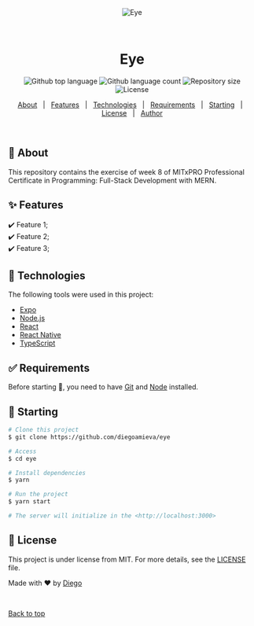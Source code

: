 <div align="center" id="top"> 
  <img src="./.github/app.gif" alt="Eye" />

  &#xa0;

  <!-- <a href="https://eye.netlify.app">Demo</a> -->
</div>

<h1 align="center">Eye</h1>

<p align="center">
  <img alt="Github top language" src="https://img.shields.io/github/languages/top/diegoamieva/eye?color=56BEB8">

  <img alt="Github language count" src="https://img.shields.io/github/languages/count/diegoamieva/eye?color=56BEB8">

  <img alt="Repository size" src="https://img.shields.io/github/repo-size/diegoamieva/eye?color=56BEB8">

  <img alt="License" src="https://img.shields.io/github/license/diegoamieva/eye?color=56BEB8">

  <!-- <img alt="Github issues" src="https://img.shields.io/github/issues/diegoamieva/eye?color=56BEB8" /> -->

  <!-- <img alt="Github forks" src="https://img.shields.io/github/forks/diegoamieva/eye?color=56BEB8" /> -->

  <!-- <img alt="Github stars" src="https://img.shields.io/github/stars/diegoamieva/eye?color=56BEB8" /> -->
</p>

<!-- Status -->

<!-- <h4 align="center"> 
	🚧  Eye 🚀 Under construction...  🚧
</h4> 

<hr> -->

<p align="center">
  <a href="#dart-about">About</a> &#xa0; | &#xa0; 
  <a href="#sparkles-features">Features</a> &#xa0; | &#xa0;
  <a href="#rocket-technologies">Technologies</a> &#xa0; | &#xa0;
  <a href="#white_check_mark-requirements">Requirements</a> &#xa0; | &#xa0;
  <a href="#checkered_flag-starting">Starting</a> &#xa0; | &#xa0;
  <a href="#memo-license">License</a> &#xa0; | &#xa0;
  <a href="https://github.com/diegoamieva" target="_blank">Author</a>
</p>

<br>

## :dart: About ##

This repository contains the exercise of week 8 of MITxPRO Professional Certificate in Programming: Full-Stack Development with MERN.

## :sparkles: Features ##

:heavy_check_mark: Feature 1;\
:heavy_check_mark: Feature 2;\
:heavy_check_mark: Feature 3;

## :rocket: Technologies ##

The following tools were used in this project:

- [Expo](https://expo.io/)
- [Node.js](https://nodejs.org/en/)
- [React](https://pt-br.reactjs.org/)
- [React Native](https://reactnative.dev/)
- [TypeScript](https://www.typescriptlang.org/)

## :white_check_mark: Requirements ##

Before starting :checkered_flag:, you need to have [Git](https://git-scm.com) and [Node](https://nodejs.org/en/) installed.

## :checkered_flag: Starting ##

```bash
# Clone this project
$ git clone https://github.com/diegoamieva/eye

# Access
$ cd eye

# Install dependencies
$ yarn

# Run the project
$ yarn start

# The server will initialize in the <http://localhost:3000>
```

## :memo: License ##

This project is under license from MIT. For more details, see the [LICENSE](LICENSE.md) file.


Made with :heart: by <a href="https://github.com/diegoamieva" target="_blank">Diego</a>

&#xa0;

<a href="#top">Back to top</a>

